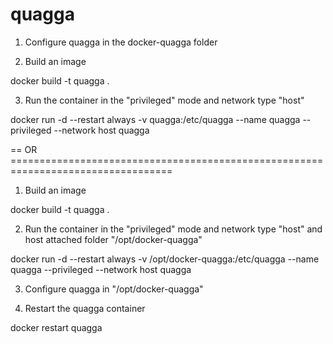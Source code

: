 # quagga


1) Configure quagga in the docker-quagga folder

2) Build an image

docker build -t quagga .

3) Run the container in the "privileged" mode and network type "host"

docker run -d --restart always -v quagga:/etc/quagga --name quagga --privileged --network host quagga

== OR ==================================================================================

1) Build an image

docker build -t quagga .

2) Run the container in the "privileged" mode and network type "host" and host attached folder "/opt/docker-quagga"

docker run -d --restart always -v /opt/docker-quagga:/etc/quagga --name quagga --privileged --network host quagga

3) Configure quagga in "/opt/docker-quagga"

4) Restart the quagga container

docker restart quagga
